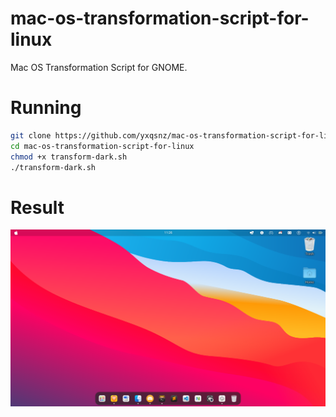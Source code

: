 # mac-os-transformation-script-for-linux
Mac OS Transformation Script for GNOME. 

# Running
```sh
git clone https://github.com/yxqsnz/mac-os-transformation-script-for-linux.git
cd mac-os-transformation-script-for-linux
chmod +x transform-dark.sh
./transform-dark.sh
```
# Result
![result](https://raw.githubusercontent.com/yxqsnz/mac-os-transformation-script-for-linux/dev/Screenshot%20from%202021-06-02%2011-26-29.png?token=ARRDV3N2FWWV3VPOW6RNKTDAW6KW4)
